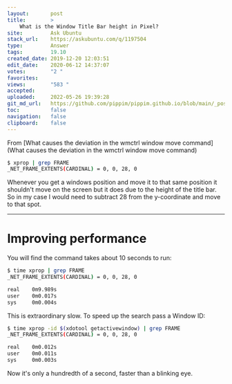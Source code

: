 ```yaml
---
layout:       post
title:        >
    What is the Window Title Bar height in Pixel?
site:         Ask Ubuntu
stack_url:    https://askubuntu.com/q/1197504
type:         Answer
tags:         19.10
created_date: 2019-12-20 12:03:51
edit_date:    2020-06-12 14:37:07
votes:        "2 "
favorites:    
views:        "583 "
accepted:     
uploaded:     2022-05-26 19:39:28
git_md_url:   https://github.com/pippim/pippim.github.io/blob/main/_posts/2019/2019-12-20-What-is-the-Window-Title-Bar-height-in-Pixel_.md
toc:          false
navigation:   false
clipboard:    false
---
```


From [What causes the deviation in the wmctrl window move command](What causes the deviation in the wmctrl window move command)



``` bash
$ xprop | grep FRAME
_NET_FRAME_EXTENTS(CARDINAL) = 0, 0, 28, 0
```

Whenever you get a windows position and move it to that same position it shouldn't move on the screen but it does due to the height of the title bar. So in my case I would need to subtract 28 from the y-coordinate and move to that spot.


----------

# Improving performance

You will find the command takes about 10 seconds to run:

``` bash
$ time xprop | grep FRAME
_NET_FRAME_EXTENTS(CARDINAL) = 0, 0, 28, 0

real    0m9.989s
user    0m0.017s
sys     0m0.004s
```

This is extraordinary slow. To speed up the search pass a Window ID:

``` bash
$ time xprop -id $(xdotool getactivewindow) | grep FRAME
_NET_FRAME_EXTENTS(CARDINAL) = 0, 0, 28, 0

real    0m0.012s
user    0m0.011s
sys     0m0.003s

```

Now it's only a hundredth of a second, faster than a blinking eye.
